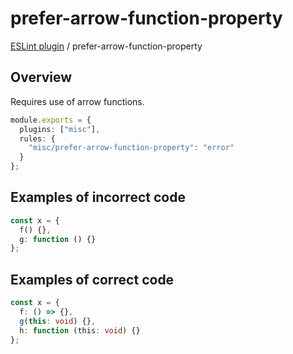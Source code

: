 # prefer-arrow-function-property

[ESLint plugin](https://ilyub.github.io/eslint-plugin-misc/) / prefer-arrow-function-property

## Overview

Requires use of arrow functions.

```ts
module.exports = {
  plugins: ["misc"],
  rules: {
    "misc/prefer-arrow-function-property": "error"
  }
};
```

## Examples of incorrect code

```ts
const x = {
  f() {},
  g: function () {}
};
```

## Examples of correct code

```ts
const x = {
  f: () => {},
  g(this: void) {},
  h: function (this: void) {}
};
```
